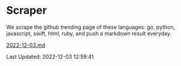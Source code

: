 # Scraper

We scrape the github trending page of these languages: go, python, javascript, swift, html, ruby, and push a markdown result everyday.

[2022-12-03.md](https://github.com/henson/Scraper/blob/master/2022-12-03.md)

Last Updated: 2022-12-03 12:59:41